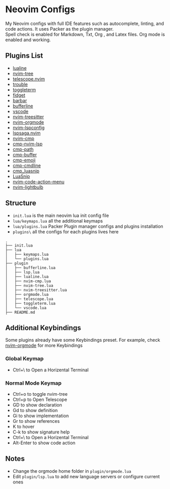# Neovim Configs

My Neovim configs with full IDE features such as autocomplete, linting, and code actions. It uses Packer as the plugin manager.   
Spell check is enabled for Markdown, Txt, Org , and Latex files. Org mode is enabled and working.

## Plugins List

* [lualine](https://github.com/nvim-lualine/lualine.nvim) 
* [nvim-tree](https://github.com/nvim-tree/nvim-tree.lua)
* [telescope.nvim](https://github.com/nvim-telescope/telescope.nvim)
* [trouble](https://github.com/folke/trouble.nvim)
* [toggleterm](https://github.com/akinsho/toggleterm.nvim)
* [fidget](https://github.com/j-hui/fidget.nvim)
* [barbar](https://github.com/romgrk/barbar.nvim)
* [bufferline](https://github.com/akinsho/bufferline.nvim)
* [vscode](https://github.com/Mofiqul/vscode.nvim)
* [nvim-treesitter](https://github.com/nvim-treesitter/nvim-treesitter)
* [nvim-orgmode](https://github.com/nvim-orgmode/orgmode)
* [nvim-lspconfig](https://github.com/neovim/nvim-lspconfig)
* [lspsaga.nvim](https://github.com/nvimdev/lspsaga.nvim)
* [nvim-cmp](https://github.com/hrsh7th/nvim-cmp)
* [cmp-nvim-lsp](https://github.com/hrsh7th/cmp-nvim-lsp)
* [cmp-path](https://github.com/hrsh7th/cmp-path)
* [cmp-buffer](https://github.com/hrsh7th/cmp-buffer)
* [cmp-emoji](https://github.com/hrsh7th/cmp-emoji)
* [cmp-cmdline](https://github.com/hrsh7th/cmp-cmdline)
* [cmp_luasnip](https://github.com/saadparwaiz1/cmp_luasnip) 
* [LuaSnip](https://github.com/L3MON4D3/LuaSnip)
* [nvim-code-action-menu](https://github.com/weilbith/nvim-code-action-menu)
* [nvim-lightbulb](https://github.com/kosayoda/nvim-lightbulb)

## Structure

* `init.lua` is the main neovim lua init config file
* `lua/keymaps.lua` all the additional keymaps
* `lua/plugins.lua` Packer Plugin manager configs and plugins installation  
* `plugins\` all the configs for each plugins lives here
```
.
├── init.lua
├── lua
│   ├── keymaps.lua 
│   └── plugins.lua 
├── plugin
│   ├── bufferline.lua  
│   ├── lsp.lua
│   ├── lualine.lua
│   ├── nvim-cmp.lua
│   ├── nvim-tree.lua
│   ├── nvim-treesitter.lua
│   ├── orgmode.lua
│   ├── telescope.lua
│   ├── toggleterm.lua
│   └── vscode.lua
├── README.md

```

## Additional Keybindings

Some plugins already have some Keybindings preset. For example, check [nvim-orgmode](https://github.com/nvim-orgmode/orgmode) for more Keybindings

### Global Keymap
* Ctrl+\ to Open a Horizental Terminal

### Normal Mode Keymap
* Ctrl+o to toggle nvim-tree
* Ctrl+p to Open Telescope
* GD to show declaration
* Gd to show definition
* Gi to show implementation
* Gr to show references
* K to hover
* C-k to show signature help
* Ctrl+\ to Open a Horizental Terminal
* Alt-Enter to show code action

## Notes

* Change the orgmode home folder in `plugin/orgmode.lua`
* Edit `plugin/lsp.lua` to add new language servers or configure current ones 
